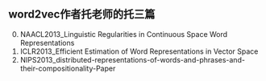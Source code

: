 word2vec作者托老师的托三篇
------------------------
00. NAACL2013_Linguistic Regularities in Continuous Space Word Representations
01. ICLR2013_Efficient Estimation of Word Representations in Vector Space
02. NIPS2013_distributed-representations-of-words-and-phrases-and-their-compositionality-Paper